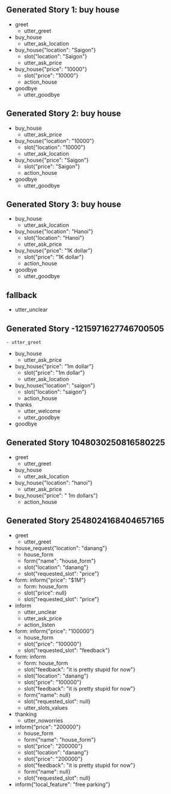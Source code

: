 ## Generated Story 1: buy house
* greet
    - utter_greet
* buy_house
    - utter_ask_location
* buy_house{"location": "Saigon"}
    - slot{"location": "Saigon"}
    - utter_ask_price
* buy_house{"price": "10000"}
    - slot{"price": "10000"}
    - action_house
* goodbye
    - utter_goodbye

## Generated Story 2: buy house
* buy_house
    - utter_ask_price
* buy_house{"location": "10000"}
    - slot{"location": "10000"}
    - utter_ask_location
* buy_house{"price": "Saigon"}
    - slot{"price": "Saigon"}
    - action_house
* goodbye
    - utter_goodbye

## Generated Story 3: buy house
* buy_house
    - utter_ask_location
* buy_house{"location": "Hanoi"}
    - slot{"location": "Hanoi"}
    - utter_ask_price
* buy_house{"price": "1K dollar"}
    - slot{"price": "1K dollar"}
    - action_house
* goodbye
    - utter_goodbye


## fallback
- utter_unclear  

## Generated Story -1215971627746700505
    - utter_greet
* buy_house
    - utter_ask_price
* buy_house{"price": "1m dollar"}
    - slot{"price": "1m dollar"}
    - utter_ask_location
* buy_house{"location": "saigon"}
    - slot{"location": "saigon"}
    - action_house
* thanks
    - utter_welcome
    - utter_goodbye
* goodbye

## Generated Story 1048030250816580225
* greet
    - utter_greet
* buy_house
    - utter_ask_location
* buy_house{"location": "hanoi"}
    - utter_ask_price
* buy_house{"price": " 1m dollars"}
    - action_house

## Generated Story 2548024168404657165
* greet
    - utter_greet
* house_request{"location": "danang"}
    - house_form
    - form{"name": "house_form"}
    - slot{"location": "danang"}
    - slot{"requested_slot": "price"}
* form: inform{"price": "$1M"}
    - form: house_form
    - slot{"price": null}
    - slot{"requested_slot": "price"}
* inform
    - utter_unclear
    - utter_ask_price
    - action_listen
* form: inform{"price": "100000"}
    - house_form
    - slot{"price": "100000"}
    - slot{"requested_slot": "feedback"}
* form: inform
    - form: house_form
    - slot{"feedback": "it is pretty stupid for now"}
    - slot{"location": "danang"}
    - slot{"price": "100000"}
    - slot{"feedback": "it is pretty stupid for now"}
    - form{"name": null}
    - slot{"requested_slot": null}
    - utter_slots_values
* thanking
    - utter_noworries
* inform{"price": "200000"}
    - house_form
    - form{"name": "house_form"}
    - slot{"price": "200000"}
    - slot{"location": "danang"}
    - slot{"price": "200000"}
    - slot{"feedback": "it is pretty stupid for now"}
    - form{"name": null}
    - slot{"requested_slot": null}
* inform{"local_feature": "free parking"}

